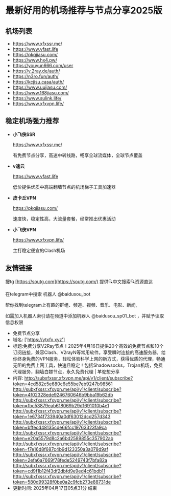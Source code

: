 # 最新好用的机场推荐与节点分享2025版

## 机场列表
* https://www.xfxssr.me/
* https://www.vfast.life
* https://pkqjiasu.com/
* https://www.hx4.pw/ 
* https://youyun666.com/user
* https://v.2ray.de/auth/
* https://n3ro.fun/auth/
* https://kcjisu.casa/auth/
* https://www.uujiasu.com/
* https://www.168jiasu.com/
* https://www.sulink.life/
* https://www.xfxvpn.life/

## 稳定机场强力推荐

+ **小飞侠SSR**
  
   https://www.xfxssr.me/
   
   有免费节点分享，高速中转线路，畅享全球流媒体，全球节点覆盖
   
+ **v速云**
  
   https://www.vfast.life
   
   低价提供优质中高端翻墙节点的机场梯子工具加速器
   
+ **皮卡丘VPN**
  
   https://pkqjiasu.com/
   
   速度快，稳定性高，大流量套餐，经常推出优惠活动
   
+ **小飞侠VPN**
  
   https://www.xfxvpn.life/
   
   主打稳定便宜的Clash机场

## 友情链接

搜tg [https://soutg.com](https://soutg.com/) 提供🔍中文搜索🔍资源直达

在telegram中搜索 机器人 @baidusou_bot

帮你找到telegram上有趣的群组、频道、视频、音乐、电影、新闻,

如需加入机器人索引请在频道中添加机器人 @baidusou_sp01_bot ，并赋予读取信息权限

- 免费节点分享 
- 域名: ['https://ytxfx.xyz'] 
- 标题:免费分享V2Ray节点！2025年4月16日提供20个高效的免费节点和10个订阅链接，兼容Clash、V2rayN等常用软件。享受瞬时连接的高速服务器，给你终身免费的VPN服务，轻松体验科学上网的新方式，获得优质的代理，畅通无阻的免费上网工具，快速且稳定！包括Shadowsocks，Trojan机场，免费代理服务，翻墙白嫖节点，永久免费代理  |  羊驼想分享 
- 内容: 
http://subxfxssr.xfxvpn.me/api/v1/client/subscribe?token=4cd582c5e680c6e55be7eb9247b98561
http://subxfxssr.xfxvpn.me/api/v1/client/subscribe?token=4f02328ede9246760646b9bba19b62db
http://subxfxssr.xfxvpn.me/api/v1/client/subscribe?token=fbc53879eab618069b29d1691010b4e1
http://subxfxssr.xfxvpn.me/api/v1/client/subscribe?token=1e6734f733940a0df63012dcd257d343
http://subxfxssr.xfxvpn.me/api/v1/client/subscribe?token=bffecd48135cde66fcc19763323fa9ca
http://subxfxssr.xfxvpn.me/api/v1/client/subscribe?token=e20a5579d8c2a6bd2589855c357902ab
http://subxfxssr.xfxvpn.me/api/v1/client/subscribe?token=f7e16d8f687c4b9d123350a3a078d9af
http://subxfxssr.xfxvpn.me/api/v1/client/subscribe?token=2efa6a7669f78fede5249743f7bfa82a
http://subxfxssr.xfxvpn.me/api/v1/client/subscribe?token=cd9f1b12f43df2dbfd9e9ed4c61bdb11
http://subxfxssr.xfxvpn.me/api/v1/client/subscribe?token=580d99328f0be0a2c9fcb273e88731de 
- 更新时间: 2025年04月17日05点31分 
结束
